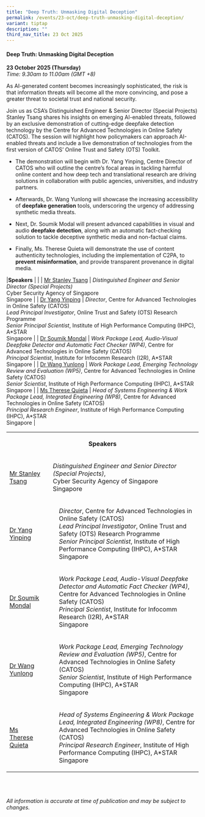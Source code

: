 ```yaml
---
title: "Deep Truth: Unmasking Digital Deception"
permalink: /events/23-oct/deep-truth-unmasking-digital-deception/
variant: tiptap
description: ""
third_nav_title: 23 Oct 2025
---
```

<h4><strong>Deep Truth: Unmasking Digital Deception</strong></h4>
<p><strong>23 October 2025 (Thursday)</strong>
<br><em>Time: 9.30am to 11.00am (GMT +8)</em>
</p>
<p>As AI-generated content becomes increasingly sophisticated, the risk is
that information threats will become all the more convincing, and pose
a greater threat to societal trust and national security.</p>
<p>Join us as CSA’s Distinguished Engineer &amp; Senior Director (Special
Projects) Stanley Tsang shares his insights on emerging AI-enabled threats,
followed by an exclusive demonstration of cutting-edge deepfake detection
technology by the Centre for Advanced Technologies in Online Safety (CATOS).
The session will highlight how policymakers can approach AI-enabled threats
and include a live demonstration of technologies from the first version
of CATOS’ Online Trust and Safety (OTS) Toolkit.</p>
<ul data-tight="true" class="tight">
<li>
<p>The demonstration will begin with Dr. Yang Yinping, Centre Director of
CATOS who will outline the centre’s focal areas in tackling harmful online
content and how deep tech and translational research are driving solutions
in collaboration with public agencies, universities, and industry partners.</p>
</li>
<li>
<p>Afterwards, Dr. Wang Yunlong will showcase the increasing accessibility
of <strong>deepfake generation</strong> tools, underscoring the urgency of
addressing synthetic media threats.</p>
</li>
<li>
<p>Next, Dr. Soumik Modal will present advanced capabilities in visual and
audio <strong>deepfake detection</strong>, along with an automatic fact-checking
solution to tackle deceptive synthetic media and non-factual claims.</p>
</li>
<li>
<p>Finally, Ms. Therese Quieta will demonstrate the use of content authenticity
technologies, including the implementation of C2PA, to <strong>prevent misinformation</strong>,
and provide transparent provenance in digital media.</p>
</li>
</ul>
<p>|<strong>Speakers</strong> | | | <a href="/speakers/mr-stanley-tsang/" rel="noopener noreferrer nofollow" target="_blank">Mr Stanley Tsang</a> | <em>Distinguished Engineer and Senior Director (Special Projects)</em> 
<br>Cyber Security Agency of Singapore
<br>Singapore | | <a href="/speakers/dr-yang-yinping/" rel="noopener noreferrer nofollow" target="_blank">Dr Yang Yinping</a> | <em>Director</em>,
Centre for Advanced Technologies in Online Safety (CATOS)
<br><em>Lead Principal Investigator</em>, Online Trust and Safety (OTS) Research
Programme
<br><em>Senior Principal Scientist</em>, Institute of High Performance Computing
(IHPC), A*STAR
<br>Singapore | | <a href="/speakers/dr-soumik-mondal/" rel="noopener noreferrer nofollow" target="_blank">Dr Soumik Mondal</a> | <em>Work Package Lead, Audio-Visual Deepfake Detector and Automatic Fact Checker (WP4)</em>,
Centre for Advanced Technologies in Online Safety (CATOS)
<br><em>Principal Scientist</em>, Institute for Infocomm Research (I2R), A*STAR
<br>Singapore | | <a href="/speakers/dr-wang-yunlong/" rel="noopener noreferrer nofollow" target="_blank">Dr Wang Yunlong</a> | <em>Work Package Lead, Emerging Technology Review and Evaluation (WP5)</em>,
Centre for Advanced Technologies in Online Safety (CATOS)
<br><em>Senior Scientist</em>, Institute of High Performance Computing (IHPC),
A*STAR
<br>Singapore | | <a href="/speakers/ms-therese-quieta/" rel="noopener noreferrer nofollow" target="_blank">Ms Therese Quieta</a> | <em>Head of Systems Engineering &amp; Work Package Lead, Integrated Engineering (WP8)</em>,
Centre for Advanced Technologies in Online Safety (CATOS)
<br><em>Principal Research Engineer</em>, Institute of High Performance Computing
(IHPC), A*STAR
<br>Singapore |</p>
<table style="minWidth: 125px">
<colgroup>
<col>
<col>
<col>
<col>
<col>
</colgroup>
<tbody>
<tr>
<th rowspan="1" colspan="5">
<p>Speakers</p>
</th>
</tr>
<tr>
<td rowspan="1" colspan="2">
<p><a href="/speakers/mr-stanley-tsang/" rel="noopener nofollow" target="_blank">Mr Stanley Tsang</a>
</p>
</td>
<td rowspan="1" colspan="3">
<p><em>Distinguished Engineer and Senior Director (Special Projects)</em>,
<br>Cyber Security Agency of Singapore
<br>Singapore</p>
</td>
</tr>
<tr>
<td rowspan="1" colspan="1">
<p><a href="/speakers/dr-yang-yinping/" rel="noopener noreferrer nofollow" target="_blank">Dr Yang Yinping</a>
</p>
</td>
<td rowspan="1" colspan="1">
<p></p>
</td>
<td rowspan="1" colspan="1">
<p></p>
</td>
<td rowspan="1" colspan="2">
<p><em>Director</em>, Centre for Advanced Technologies in Online Safety (CATOS)
<br><em>Lead Principal Investigator</em>, Online Trust and Safety (OTS) Research
Programme
<br><em>Senior Principal Scientist</em>, Institute of High Performance Computing
(IHPC), A*STAR
<br>Singapore</p>
</td>
</tr>
<tr>
<td rowspan="1" colspan="1">
<p><a href="/speakers/dr-soumik-mondal/" rel="noopener noreferrer nofollow" target="_blank">Dr Soumik Mondal</a>
</p>
</td>
<td rowspan="1" colspan="1">
<p></p>
</td>
<td rowspan="1" colspan="1">
<p></p>
</td>
<td rowspan="1" colspan="2">
<p><em>Work Package Lead, Audio-Visual Deepfake Detector and Automatic Fact Checker (WP4)</em>,
Centre for Advanced Technologies in Online Safety (CATOS)
<br><em>Principal Scientist</em>, Institute for Infocomm Research (I2R), A*STAR
<br>Singapore</p>
</td>
</tr>
<tr>
<td rowspan="1" colspan="1">
<p><a href="/speakers/dr-wang-yunlong/" rel="noopener noreferrer nofollow" target="_blank">Dr Wang Yunlong</a>
</p>
</td>
<td rowspan="1" colspan="1">
<p></p>
</td>
<td rowspan="1" colspan="1">
<p></p>
</td>
<td rowspan="1" colspan="2">
<p><em>Work Package Lead, Emerging Technology Review and Evaluation (WP5)</em>,
Centre for Advanced Technologies in Online Safety (CATOS)
<br><em>Senior Scientist</em>, Institute of High Performance Computing (IHPC),
A*STAR
<br>Singapore</p>
</td>
</tr>
<tr>
<td rowspan="1" colspan="1">
<p><a href="/speakers/ms-therese-quieta/" rel="noopener noreferrer nofollow" target="_blank">Ms Therese Quieta</a>
</p>
</td>
<td rowspan="1" colspan="1">
<p></p>
</td>
<td rowspan="1" colspan="1">
<p></p>
</td>
<td rowspan="1" colspan="2">
<p><em>Head of Systems Engineering &amp; Work Package Lead, Integrated Engineering (WP8)</em>,
Centre for Advanced Technologies in Online Safety (CATOS)
<br><em>Principal Research Engineer</em>, Institute of High Performance Computing
(IHPC), A*STAR
<br>Singapore</p>
</td>
</tr>
</tbody>
</table>
<p>
<br>
<br>
<br><em>All information is accurate at time of publication and may be subject to changes.</em>
</p>